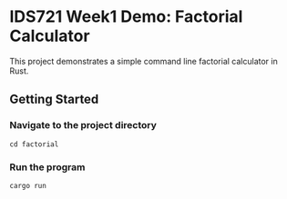 # IDS721 Week1 Demo: Factorial Calculator

This project demonstrates a simple command line factorial calculator in Rust.

## Getting Started
### Navigate to the project directory

```
cd factorial
```
### Run the program
```
cargo run
```